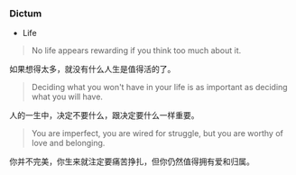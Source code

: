 

### Dictum



+ Life

> No life appears rewarding if you think too much about it.

如果想得太多，就没有什么人生是值得活的了。



> Deciding what you won't have in your life is as important as deciding what you will have.

人的一生中，决定不要什么，跟决定要什么一样重要。



> You are imperfect, you are wired for struggle, but you are worthy of love and belonging.

你并不完美，你生来就注定要痛苦挣扎，但你仍然值得拥有爱和归属。



